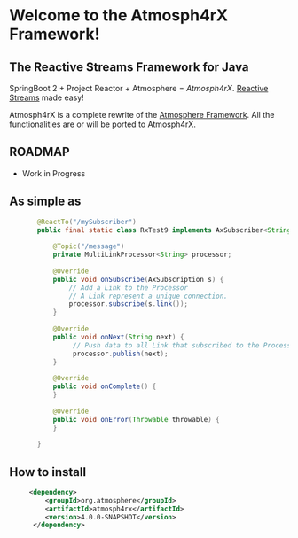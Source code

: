 # Welcome to the Atmosph4rX Framework!
## The Reactive Streams Framework for Java

SpringBoot 2 + Project Reactor + Atmosphere = *Atmosph4rX*. [Reactive Streams](http://www.reactive-streams.org/) made easy!

Atmosph4rX is a complete rewrite of the [Atmosphere Framework](https://github.com/Atmosphere/atmosphere). All the functionalities are or will be ported to Atmosph4rX.

## ROADMAP
* Work in Progress

## As simple as
```java    
       @ReactTo("/mySubscriber")
       public final static class RxTest9 implements AxSubscriber<String> {
   
           @Topic("/message")
           private MultiLinkProcessor<String> processor;
   
           @Override
           public void onSubscribe(AxSubscription s) {
               // Add a Link to the Processor
               // A Link represent a unique connection.
               processor.subscribe(s.link());
           }
   
           @Override
           public void onNext(String next) {
                // Push data to all Link that subscribed to the Processor
                processor.publish(next);
           }
   
           @Override
           public void onComplete() {
           }
   
           @Override
           public void onError(Throwable throwable) {
           }
   
       }
```

## How to install

```xml
     <dependency>
         <groupId>org.atmosphere</groupId>
         <artifactId>atmosph4rx</artifactId>
         <version>4.0.0-SNAPSHOT</version>
      </dependency>
```
